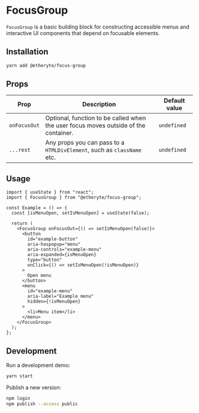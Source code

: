 # FocusGroup

`FocusGroup` is a basic building block for constructing accessible menus and interactive UI components that depend on focusable elements.

## Installation

```sh
yarn add @etheryte/focus-group
```

## Props

| Prop | Description | Default value |
|-|-|-|
|`onFocusOut`| Optional, function to be called when the user focus moves outside of the container. | `undefined`|
|`...rest`| Any props you can pass to a `HTMLDivElement`, such as `className` etc. | `undefined`|

## Usage

```tsx
import { useState } from "react";
import { FocusGroup } from "@etheryte/focus-group";

const Example = () => {
  const [isMenuOpen, setIsMenuOpen] = useState(false);

  return (
    <FocusGroup onFocusOut={() => setIsMenuOpen(false)}>
      <button
        id="example-button"
        aria-haspopup="menu"
        aria-controls="example-menu"
        aria-expanded={isMenuOpen}
        type="button"
        onClick={() => setIsMenuOpen(!isMenuOpen)}
      >
        Open menu
      </button>
      <menu
        id="example-menu"
        aria-label="Example menu"
        hidden={!isMenuOpen}
      >
        <li>Menu item</li>
      </menu>
    </FocusGroup>
  );
};
```

## Development

Run a development demo:

```sh
yarn start
```

Publish a new version:

```sh
npm login
npm publish --access public
```
